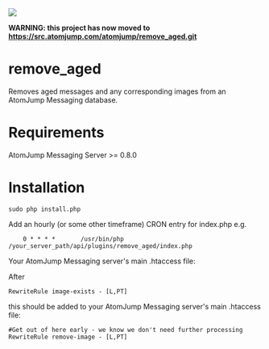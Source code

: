 <img src="https://atomjump.com/images/logo80.png">

__WARNING: this project has now moved to https://src.atomjump.com/atomjump/remove_aged.git__

# remove_aged
Removes aged messages and any corresponding images from an AtomJump Messaging database.

# Requirements

AtomJump Messaging Server >= 0.8.0


# Installation


```
sudo php install.php
```

Add an hourly (or some other timeframe) CRON entry for index.php e.g.

```
	0 * * * *       /usr/bin/php /your_server_path/api/plugins/remove_aged/index.php
```

Your AtomJump Messaging server's main .htaccess file:

After 
```
RewriteRule image-exists - [L,PT]
```
this should be added to your AtomJump Messaging server's main .htaccess file:
```
#Get out of here early - we know we don't need further processing
RewriteRule remove-image - [L,PT]
```








